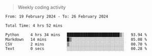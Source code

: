 > Weekly coding activity
<!--START_SECTION:waka-->

```txt
From: 19 February 2024 - To: 26 February 2024

Total Time: 4 hrs 52 mins

Python     4 hrs 34 mins   ███████████████████████▒░   93.94 %
Markdown   14 mins         █▒░░░░░░░░░░░░░░░░░░░░░░░   05.08 %
CSV        2 mins          ▒░░░░░░░░░░░░░░░░░░░░░░░░   00.70 %
Text       0 secs          ░░░░░░░░░░░░░░░░░░░░░░░░░   00.28 %
```

<!--END_SECTION:waka-->
